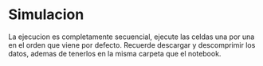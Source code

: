 # Simulacion
La ejecucion es completamente secuencial, ejecute las celdas una por una en el orden que viene por defecto.
Recuerde descargar y descomprimir los datos, ademas de tenerlos en la misma carpeta que el notebook.
